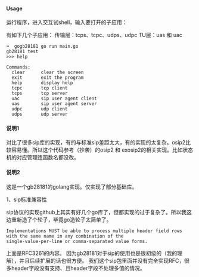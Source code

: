 #### Usage

运行程序，进入交互试shell，输入要打开的子应用：

有如下几个子应用：
传输层：tcps、tcpc、udps、udpc
TU层：uas 和 uac 

```
➜  gogb28181 go run main.go
gb28181 test
>>> help

Commands:
  clear      clear the screen
  exit       exit the program
  help       display help
  tcpc       tcp client
  tcps       tcp server
  uac        sip user agent client
  uas        sip user agent server
  udpc       udp client
  udps       udp server

```



#### 说明1

对比了很多sip库的实现，有的与标准sip差距太大，有的实现的太复杂。osip2比较容易懂。所以这个代码参考（抄袭）的osip2 和 exosip2的相关实现。比如状态机的对应管理连函数名都没改。


#### 说明2

这是一个gb28181的golang实现。仅实现了部分基础库。


1、sip标准兼容性

sip协议的实现github上其实有好几个go库了，但都实现的过于复杂了。所以我这边重新造了个轮子，毕竟go造轮子太简单了。

```
Implementations MUST be able to process multiple header field rows with the same name in any combination of the 
single-value-per-line or comma-separated value forms.
```
上面是RFC3261的内容。
因为gb28181对于sip的使用也是很初级的（我的理解），并且后续扩展的话也很方便。
我们这个sip包里面并没有完全实现RFC，很多header字段没有支持、且header字段不处理多值的情况。

